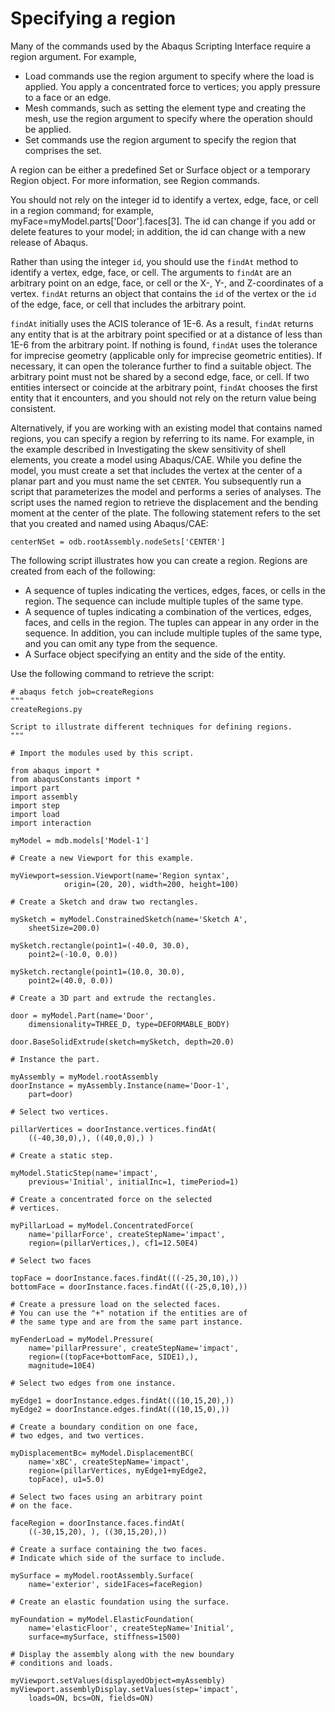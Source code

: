 # Specifying a region

Many of the commands used by the Abaqus Scripting Interface require a region argument. For example,

- Load commands use the region argument to specify where the load is applied. You apply a concentrated force to vertices; you apply pressure to a face or an edge.
- Mesh commands, such as setting the element type and creating the mesh, use the region argument to specify where the operation should be applied.
- Set commands use the region argument to specify the region that comprises the set.

A region can be either a predefined Set or Surface object or a temporary Region object. For more information, see Region commands.

You should not rely on the integer id to identify a vertex, edge, face, or cell in a region command; for example, myFace=myModel.parts\['Door'\].faces\[3\]. The id can change if you add or delete features to your model; in addition, the id can change with a new release of Abaqus.

Rather than using the integer `id`, you should use the `findAt` method to identify a vertex, edge, face, or cell. The arguments to `findAt` are an arbitrary point on an edge, face, or cell or the X-, Y-, and Z-coordinates of a vertex. `findAt` returns an object that contains the `id` of the vertex or the `id` of the edge, face, or cell that includes the arbitrary point.

`findAt` initially uses the ACIS tolerance of 1E-6. As a result, `findAt` returns any entity that is at the arbitrary point specified or at a distance of less than 1E-6 from the arbitrary point. If nothing is found, `findAt` uses the tolerance for imprecise geometry (applicable only for imprecise geometric entities). If necessary, it can open the tolerance further to find a suitable object. The arbitrary point must not be shared by a second edge, face, or cell. If two entities intersect or coincide at the arbitrary point, `findAt` chooses the first entity that it encounters, and you should not rely on the return value being consistent.

Alternatively, if you are working with an existing model that contains named regions, you can specify a region by referring to its name. For example, in the example described in Investigating the skew sensitivity of shell elements, you create a model using Abaqus/CAE. While you define the model, you must create a set that includes the vertex at the center of a planar part and you must name the set `CENTER`. You subsequently run a script that parameterizes the model and performs a series of analyses. The script uses the named region to retrieve the displacement and the bending moment at the center of the plate. The following statement refers to the set that you created and named using Abaqus/CAE:

```python2
centerNSet = odb.rootAssembly.nodeSets['CENTER']
```

The following script illustrates how you can create a region. Regions are created from each of the following:

- A sequence of tuples indicating the vertices, edges, faces, or cells in the region. The sequence can include multiple tuples of the same type.
- A sequence of tuples indicating a combination of the vertices, edges, faces, and cells in the region. The tuples can appear in any order in the sequence. In addition, you can include multiple tuples of the same type, and you can omit any type from the sequence.
- A Surface object specifying an entity and the side of the entity.

Use the following command to retrieve the script:

```python2
# abaqus fetch job=createRegions
"""
createRegions.py

Script to illustrate different techniques for defining regions.
"""

# Import the modules used by this script.

from abaqus import *
from abaqusConstants import *
import part
import assembly
import step
import load
import interaction

myModel = mdb.models['Model-1']

# Create a new Viewport for this example.

myViewport=session.Viewport(name='Region syntax',
            origin=(20, 20), width=200, height=100)

# Create a Sketch and draw two rectangles.

mySketch = myModel.ConstrainedSketch(name='Sketch A',
    sheetSize=200.0)

mySketch.rectangle(point1=(-40.0, 30.0),
    point2=(-10.0, 0.0))

mySketch.rectangle(point1=(10.0, 30.0),
    point2=(40.0, 0.0))

# Create a 3D part and extrude the rectangles.

door = myModel.Part(name='Door',
    dimensionality=THREE_D, type=DEFORMABLE_BODY)

door.BaseSolidExtrude(sketch=mySketch, depth=20.0)

# Instance the part.

myAssembly = myModel.rootAssembly
doorInstance = myAssembly.Instance(name='Door-1',
    part=door)

# Select two vertices.

pillarVertices = doorInstance.vertices.findAt(
    ((-40,30,0),), ((40,0,0),) )

# Create a static step.

myModel.StaticStep(name='impact',
    previous='Initial', initialInc=1, timePeriod=1)

# Create a concentrated force on the selected
# vertices.

myPillarLoad = myModel.ConcentratedForce(
    name='pillarForce', createStepName='impact',
    region=(pillarVertices,), cf1=12.50E4)

# Select two faces

topFace = doorInstance.faces.findAt(((-25,30,10),))
bottomFace = doorInstance.faces.findAt(((-25,0,10),))

# Create a pressure load on the selected faces.
# You can use the "+" notation if the entities are of
# the same type and are from the same part instance.

myFenderLoad = myModel.Pressure(
    name='pillarPressure', createStepName='impact',
    region=((topFace+bottomFace, SIDE1),),
    magnitude=10E4)

# Select two edges from one instance.

myEdge1 = doorInstance.edges.findAt(((10,15,20),))
myEdge2 = doorInstance.edges.findAt(((10,15,0),))

# Create a boundary condition on one face,
# two edges, and two vertices.

myDisplacementBc= myModel.DisplacementBC(
    name='xBC', createStepName='impact',
    region=(pillarVertices, myEdge1+myEdge2,
    topFace), u1=5.0)

# Select two faces using an arbitrary point
# on the face.

faceRegion = doorInstance.faces.findAt(
    ((-30,15,20), ), ((30,15,20),))

# Create a surface containing the two faces.
# Indicate which side of the surface to include.

mySurface = myModel.rootAssembly.Surface(
    name='exterior', side1Faces=faceRegion)

# Create an elastic foundation using the surface.

myFoundation = myModel.ElasticFoundation(
    name='elasticFloor', createStepName='Initial',
    surface=mySurface, stiffness=1500)

# Display the assembly along with the new boundary
# conditions and loads.

myViewport.setValues(displayedObject=myAssembly)
myViewport.assemblyDisplay.setValues(step='impact',
    loads=ON, bcs=ON, fields=ON)
```
